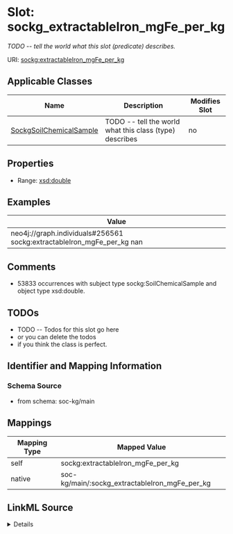 

# Slot: sockg_extractableIron_mgFe_per_kg


_TODO -- tell the world what this slot (predicate) describes._





URI: [sockg:extractableIron_mgFe_per_kg](http://www.semanticweb.org/sockg/ontologies/2024/0/soil-carbon-ontology/extractableIron_mgFe_per_kg)



<!-- no inheritance hierarchy -->





## Applicable Classes

| Name | Description | Modifies Slot |
| --- | --- | --- |
| [SockgSoilChemicalSample](../classes/SockgSoilChemicalSample.md) | TODO -- tell the world what this class (type) describes |  no  |







## Properties

* Range: [xsd:double](http://www.w3.org/2001/XMLSchema#double)






## Examples

| Value |
| --- |
| neo4j://graph.individuals#256561 sockg:extractableIron_mgFe_per_kg nan |

## Comments

* 53833 occurrences with subject type sockg:SoilChemicalSample and object type xsd:double.

## TODOs

* TODO -- Todos for this slot go here
* or you can delete the todos
* if you think the class is perfect.

## Identifier and Mapping Information







### Schema Source


* from schema: soc-kg/main




## Mappings

| Mapping Type | Mapped Value |
| ---  | ---  |
| self | sockg:extractableIron_mgFe_per_kg |
| native | soc-kg/main/:sockg_extractableIron_mgFe_per_kg |




## LinkML Source

<details>
```yaml
name: sockg_extractableIron_mgFe_per_kg
description: TODO -- tell the world what this slot (predicate) describes.
todos:
- TODO -- Todos for this slot go here
- or you can delete the todos
- if you think the class is perfect.
comments:
- 53833 occurrences with subject type sockg:SoilChemicalSample and object type xsd:double.
examples:
- value: neo4j://graph.individuals#256561 sockg:extractableIron_mgFe_per_kg nan
from_schema: soc-kg/main
rank: 1000
slot_uri: sockg:extractableIron_mgFe_per_kg
alias: sockg_extractableIron_mgFe_per_kg
domain_of:
- sockg_SoilChemicalSample
range: double

```
</details>